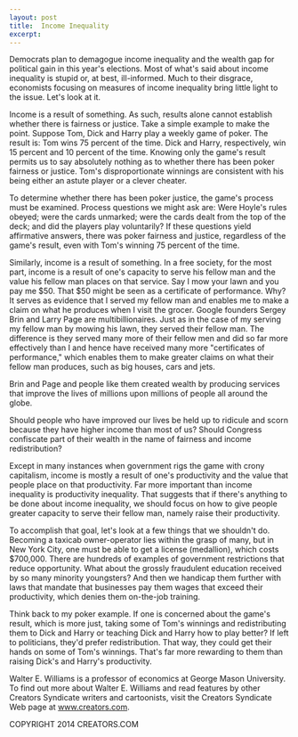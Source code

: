 ```yaml
---
layout: post
title:  Income Inequality
excerpt:
---
```


Democrats plan to demagogue income inequality and the wealth gap for political gain in this year's elections. Most of what's said about income inequality is stupid or, at best, ill-informed. Much to their disgrace, economists focusing on measures of income inequality bring little light to the issue. Let's look at it.

Income is a result of something. As such, results alone cannot establish whether there is fairness or justice. Take a simple example to make the point. Suppose Tom, Dick and Harry play a weekly game of poker. The result is: Tom wins 75 percent of the time. Dick and Harry, respectively, win 15 percent and 10 percent of the time. Knowing only the game's result permits us to say absolutely nothing as to whether there has been poker fairness or justice. Tom's disproportionate winnings are consistent with his being either an astute player or a clever cheater.

To determine whether there has been poker justice, the game's process must be examined. Process questions we might ask are: Were Hoyle's rules obeyed; were the cards unmarked; were the cards dealt from the top of the deck; and did the players play voluntarily? If these questions yield affirmative answers, there was poker fairness and justice, regardless of the game's result, even with Tom's winning 75 percent of the time.

Similarly, income is a result of something. In a free society, for the most part, income is a result of one's capacity to serve his fellow man and the value his fellow man places on that service. Say I mow your lawn and you pay me $50. That $50 might be seen as a certificate of performance. Why? It serves as evidence that I served my fellow man and enables me to make a claim on what he produces when I visit the grocer. Google founders Sergey Brin and Larry Page are multibillionaires. Just as in the case of my serving my fellow man by mowing his lawn, they served their fellow man. The difference is they served many more of their fellow men and did so far more effectively than I and hence have received many more "certificates of performance," which enables them to make greater claims on what their fellow man produces, such as big houses, cars and jets.

Brin and Page and people like them created wealth by producing services that improve the lives of millions upon millions of people all around the globe.

 Should people who have improved our lives be held up to ridicule and scorn because they have higher income than most of us? Should Congress confiscate part of their wealth in the name of fairness and income redistribution?

Except in many instances when government rigs the game with crony capitalism, income is mostly a result of one's productivity and the value that people place on that productivity. Far more important than income inequality is productivity inequality. That suggests that if there's anything to be done about income inequality, we should focus on how to give people greater capacity to serve their fellow man, namely raise their productivity.

To accomplish that goal, let's look at a few things that we shouldn't do. Becoming a taxicab owner-operator lies within the grasp of many, but in New York City, one must be able to get a license (medallion), which costs $700,000. There are hundreds of examples of government restrictions that reduce opportunity. What about the grossly fraudulent education received by so many minority youngsters? And then we handicap them further with laws that mandate that businesses pay them wages that exceed their productivity, which denies them on-the-job training.

Think back to my poker example. If one is concerned about the game's result, which is more just, taking some of Tom's winnings and redistributing them to Dick and Harry or teaching Dick and Harry how to play better? If left to politicians, they'd prefer redistribution. That way, they could get their hands on some of Tom's winnings. That's far more rewarding to them than raising Dick's and Harry's productivity.

Walter E. Williams is a professor of economics at George Mason University. To find out more about Walter E. Williams and read features by other Creators Syndicate writers and cartoonists, visit the Creators Syndicate Web page at www.creators.com.

COPYRIGHT 2014 CREATORS.COM
